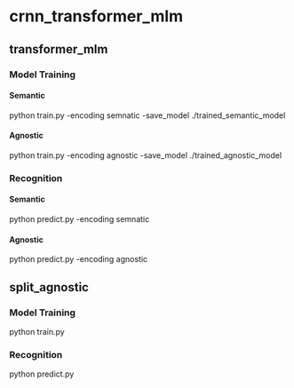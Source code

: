 # crnn_transformer_mlm
## transformer_mlm

### Model Training

#### Semantic
python train.py -encoding semnatic -save_model ./trained_semantic_model

#### Agnostic
python train.py -encoding agnostic -save_model ./trained_agnostic_model

### Recognition

#### Semantic
python predict.py -encoding semnatic

#### Agnostic
python predict.py -encoding agnostic


## split_agnostic

### Model Training
python train.py

### Recognition
python predict.py
